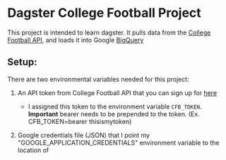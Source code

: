 # Dagster College Football Project
This project is intended to learn dagster. It pulls data from the [College Football API](https://collegefootballdata.com/), and loads it into Google [BigQuery](https://cloud.google.com/bigquery)

## Setup:
There are two environmental variables needed for this project:
1. An API token from College Football API that you can sign up for [here](https://collegefootballdata.com/key)
   * I assigned this token to the environment variable `CFB_TOKEN`. **Important** bearer needs to be prepended to the token. (Ex. CFB_TOKEN=bearer thisismytoken)
   
2. Google credentials file (JSON) that I point my "GOOGLE_APPLICATION_CREDENTIALS" environment variable to the location of
